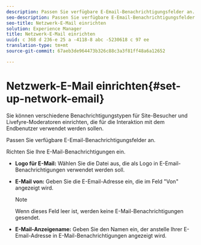 ```yaml
---
description: Passen Sie verfügbare E-Email-Benachrichtigungsfelder an.
seo-description: Passen Sie verfügbare E-Email-Benachrichtigungsfelder an.
seo-title: Netzwerk-E-Mail einrichten
solution: Experience Manager
title: Netzwerk-E-Mail einrichten
uuid: c 368 d 236-e 25 a -4118-8 abc -5230618 c 97 ee
translation-type: tm+mt
source-git-commit: 67aeb3de964473b326c88c3a3f81ff48a6a12652

---
```



# Netzwerk-E-Mail einrichten{#set-up-network-email}

Sie können verschiedene Benachrichtigungstypen für Site-Besucher und Livefyre-Moderatoren einrichten, die für die Interaktion mit dem Endbenutzer verwendet werden sollen.

Passen Sie verfügbare E-Email-Benachrichtigungsfelder an.

Richten Sie Ihre E-Mail-Benachrichtigungen ein.

* **Logo für E-Mail:** Wählen Sie die Datei aus, die als Logo in E-Email-Benachrichtigungen verwendet werden soll.
* **E-Mail von:** Geben Sie die E-Email-Adresse ein, die im Feld &quot;Von&quot; angezeigt wird.

   >[!NOTE]
   >
   >Wenn dieses Feld leer ist, werden keine E-Mail-Benachrichtigungen gesendet.

* **E-Mail-Anzeigename:** Geben Sie den Namen ein, der anstelle Ihrer E-Email-Adresse in E-Mail-Benachrichtigungen angezeigt wird.


